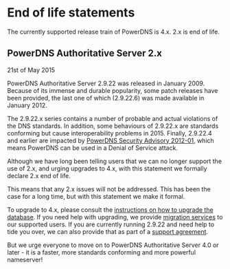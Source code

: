 # End of life statements
The currently supported release train of PowerDNS is 4.x.
2.x is end of life.

## PowerDNS Authoritative Server 2.x
21st of May 2015

PowerDNS Authoritative Server 2.9.22 was released in
January 2009.  Because of its immense and durable popularity, some patch
releases have been provided, the last one of which (2.9.22.6) was made
available in January 2012.

The 2.9.22.x series contains a number of probable and actual violations of
the DNS standards.  In addition, some behaviours of 2.9.22.x are standards
conforming but cause interoperability problems in 2015.  Finally, 2.9.22.4
and earlier are impacted by [PowerDNS Security Advisory 2012-01](https://doc.powerdns.com/md/security/powerdns-advisory-2012-01/), which means
PowerDNS can be used in a Denial of Service attack.

Although we have long been telling users that we can no longer support the
use of 2.x, and urging upgrades to 4.x, with this statement we formally
declare 2.x end of life.

This means that any 2.x issues will not be addressed. This has been the case
for a long time, but with this statement we make it formal.

To upgrade to 4.x, please consult the [instructions on how to upgrade the
database](https://doc.powerdns.com/md/authoritative/upgrading/).  If you need help with upgrading, we provide [migration services](https://www.powerdns.com/support-services-consulting.html) to
our supported users.  If you are currently running 2.9.22 and need help to
tide you over, we can also provide that as part of a [support agreement](https://www.powerdns.com/support-services-consulting.html).

But we urge everyone to move on to PowerDNS Authoritative Server 4.0 or
later - it is a faster, more standards conforming and more powerful
nameserver!

